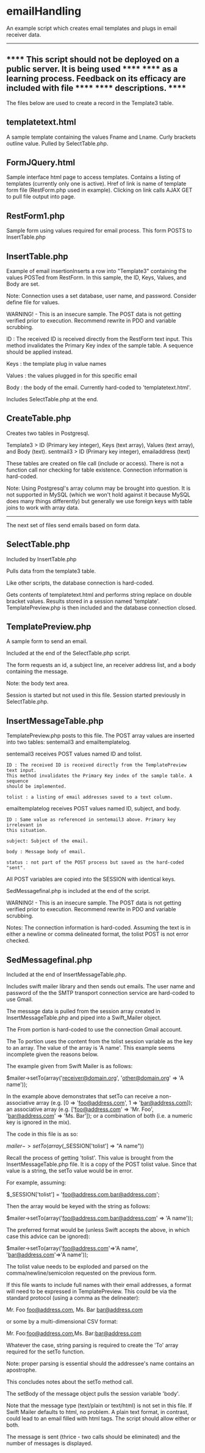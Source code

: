 emailHandling
=============
An example script which creates email templates and plugs in email receiver data.

---------------------------------------------------------------------------------
**** This script should not be deployed on a public server. It is being used ****
**** as a learning process. Feedback on its efficacy are included with file  ****
**** descriptions.                                                           ****
---------------------------------------------------------------------------------


The files below are used to create a record in the Template3 table.

templatetext.html
-----------------
A sample template containing the values Fname and Lname. Curly brackets outline
value. Pulled by SelectTable.php.

FormJQuery.html
---------------
Sample interface html page to access templates. Contains a listing of templates
(currently only one is active). Href of link is name of template form file
(RestForm.php used in example). Clicking on link calls AJAX GET to pull file
output into page.

RestForm1.php
-------------
Sample form using values required for email process.
This form POSTS to InsertTable.php


InsertTable.php
---------------
Example of email insertionInserts a row into "Template3" containing the values
POSTed from RestForm. In this sample, the ID, Keys, Values, and Body are set.

Note: Connection uses a set database, user name, and password. Consider define
file for values.

WARNING! - This is an insecure sample. The POST data is not getting verified prior
to execution. Recommend rewrite in PDO and variable scrubbing.

ID : The received ID is received directly from the RestForm text input. This
method invalidates the Primary Key index of the sample table. A sequence should
be applied instead.

Keys : the template plug in value names

Values : the values plugged in for this specific email

Body : the body of the email. Currently hard-coded to 'templatetext.html'.

Includes SelectTable.php at the end.


CreateTable.php
---------------
Creates two tables in Postgresql.

Template3 > ID (Primary key integer), Keys (text array), Values (text array),
            and Body (text).
sentmail3 > ID (Primary key integer), emailaddress (text)

These tables are created on file call (include or access).
There is not a function call nor checking for table existence. Connection
information is hard-coded.

Note: Using Postgresql's array column may be brought into question. It is not
supported in MySQL (which we won't hold against it because MySQL does many
things differently) but generally we use foreign keys with table joins to
work with array data.

------------------------------------------------------------------------------

The next set of files send emails based on form data.

SelectTable.php
---------------
Included by InsertTable.php

Pulls data from the template3 table.

Like other scripts, the database connection is hard-coded.

Gets contents of templatetext.html and performs string replace on double bracket
values. Results stored in a session named 'template'.  TemplatePreview.php is
then included and the database connection closed.


TemplatePreview.php
-------------------
A sample form to send an email.

Included at the end of the SelectTable.php script.

The form requests an id, a subject line, an receiver address list, and a body
containing the message.

Note: the body text area.

Session is started but not used in this file. Session started previously in
SelectTable.php.


InsertMessageTable.php
----------------------

TemplatePreview.php posts to this file. The POST array values are inserted into
two tables: sentemail3 and emailtemplatelog.

sentemail3 receives POST values named ID and tolist.

    ID : The received ID is received directly from the TemplatePreview text input.
    This method invalidates the Primary Key index of the sample table. A sequence
    should be implemented.

    tolist : a listing of email addresses saved to a text column.

emailtemplatelog receives POST values named ID, subject, and body.

    ID : Same value as referenced in sentemail3 above. Primary key irrelevant in
    this situation.

    subject: Subject of the email.

    body : Message body of email.

    status : not part of the POST process but saved as the hard-coded "sent".

All POST variables are copied into the SESSION with identical keys.

SedMessagefinal.php is included at the end of the script.

WARNING! - This is an insecure sample. The POST data is not getting verified prior
to execution. Recommend rewrite in PDO and variable scrubbing.

Notes:
The connection information is hard-coded.
Assuming the text is in either a newline or comma delineated format, the tolist
POST is not error checked.


SedMessagefinal.php
-------------------
Included at the end of InsertMessageTable.php.

Includes swift mailer library and then sends out emails. The user name and
password of the the SMTP transport connection service are hard-coded to use Gmail.

The message data is pulled from the session array created in InsertMessageTable.php
and piped into a Swift_Mailer object.

The From portion is hard-coded to use the connection Gmail account.

The To portion uses the content from the tolist session variable as the key to
an array. The value of the array is 'A name'. This example seems incomplete given
the reasons below.

The example given from Swift Mailer is as follows:

$mailer->setTo(array('receiver@domain.org', 'other@domain.org' => 'A name'));

In the example above demonstrates that setTo can receive a non-associative array
(e.g. [0 => 'foo@address.com', 1 => 'bar@address.com]);
an associative array
(e.g. ['foo@address.com' => 'Mr. Foo', 'bar@address.com' => 'Ms. Bar']);
or a combination of both (i.e. a numeric key is ignored in the mix).

The code in this file is as so:

$mailer->setTo(array($_SESSION['tolist'] => "A name"))

Recall the process of getting 'tolist'. This value is brought from the
InsertMessageTable.php file. It is a copy of the POST tolist value. Since that
value is a string, the setTo value would be in error.

For example, assuming:

$_SESSION['tolist'] = 'foo@address.com,bar@address.com';

Then the array would be keyed with the string as follows:

$mailer->setTo(array('foo@address.com,bar@address.com' => 'A name'));

The preferred format would be (unless Swift accepts the above, in which case this
advice can be ignored):

$mailer->setTo(array('foo@address.com'=>'A name', 'bar@address.com'=>'A name'));

The tolist value needs to be exploded and parsed on the comma/newline/semicolon
requested on the previous form.

If this file wants to include full names with their email addresses, a format
will need to be expressed in TemplatePreview. This could be via the standard
protocol (using a comma as the delineater):

Mr. Foo <foo@address.com>, Ms. Bar <bar@address.com>

or some by a multi-dimensional CSV format:

Mr. Foo:foo@address.com,Ms. Bar:bar@address.com

Whatever the case, string parsing is required to create the 'To' array required
for the setTo function.

Note: proper parsing is essential should the addressee's name contains an apostrophe.

This concludes notes about the setTo method call.

The setBody of the message object pulls the session variable 'body'.

Note that the message type (text/plain or text/html) is not set in this file. If
Swift Mailer defaults to html, no problem. A plain text format, in contrast,
could lead to an email filled with html tags. The script should allow either or
both.

The message is sent (thrice - two calls should be eliminated) and the number of
messages is displayed.
